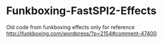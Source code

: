 # Funkboxing-FastSPI2-Effects
Old code from funkboxing effects only for reference
http://funkboxing.com/wordpress/?p=2154#comment-47400
